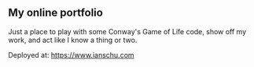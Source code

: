 ## My online portfolio

Just a place to play with some Conway's Game of Life code, show off my work, and act like I know a thing or two.

Deployed at: https://www.ianschu.com
